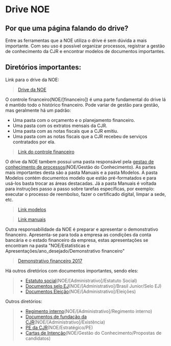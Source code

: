 # Drive NOE

## Por que uma página falando do drive?
Entre as ferramentas que a NOE utiliza o drive é sem dúvida a mais importante. Com seu uso é possível organizar processos, registrar a gestão de conhecimento da CJR e encontrar modelos de documentos importantes.

## Diretórios importantes:
Link para o drive da NOE:

> [Drive da NOE](https://drive.google.com/drive/folders/0B4sKalAtlN7lcGt6cGthZV9DRmM) 

O controle financeiro(NOE/[financeiro]) é uma parte fundamental do drive lá é mantido todo o histórico financeiro. Pode variar de gestão para gestão, mas geralmente há um padrão:
- Uma pasta com o orçamento e o planejamento financeiro.
- Uma pasta com os extratos mensais da CJR.
- Uma pasta com as notas fiscais que a CJR emitiu.
- Uma pasta com as notas fiscais que a CJR recebeu de serviços contratados por ela.
> [Link do controle financeiro](https://drive.google.com/drive/folders/0B5tY9B0Dod5nZUJ5R3pNWEwxbXc)

O drive da NOE tambem possui uma pasta responsável pela [gestao de conhecimento de processos](https://drive.google.com/drive/folders/0B0fiUZmvJaVkckphX3JPRmYwWTQ)(NOE/Gestão do Conhecimento). As partes mais importantes desta são a pasta Manuais e a pasta Modelos. A pasta Modelos contém documentos modelo que estão pré-formatados e para usá-los basta trocar as áreas destacadas. Já a pasta Manuais é voltada para instruções passo a passo sobre tarefas específicas, por exemplo: executar o processo de reembolso, fazer o certificado digital, limpar a sede, etc.
> [Link modelos](https://drive.google.com/drive/folders/0B5tY9B0Dod5ndnBKa01UeGtIb3M)

> [Link manuais](https://drive.google.com/drive/folders/0B5tY9B0Dod5nYVUwVEVaOVZSVUk)

Outra responsabilidade da NOE é preparar e apresentar o demonstrativo financeiro. Apresenta-se para toda a empresa as condições da conta bancária e o estado financeiro da empresa, estas apresentações se encontram na pasta "NOE/Estatísticas e Apresentações/ano_desejado/Demonstrativo financeiro"
> [Demonstrativo financeiro 2017](https://drive.google.com/drive/folders/0B5AjpT4ByeDRTW93VjBSWmlXbUk)

Há outros diretórios com documentos importantes, sendo eles:
> - [Estatuto social](https://drive.google.com/drive/folders/0B5tY9B0Dod5ndkZIVGZlXzEzZUE)(NOE/[Administrativo]/Estatuto Social)
> - [Documentos selo EJ](https://drive.google.com/drive/folders/0B5tY9B0Dod5nVE81cFo5eVZZUlk)(NOE/[Administrativo]/Brasil Junior/Selo EJ)
> - [Documentos Eleição](https://drive.google.com/drive/folders/0B0fiUZmvJaVkfnVEUEs3X3E0d2d3OU43N3VTQlBnN29qRzZQWUJ4NVI0bjM2MnE3UDZUSWs)(NOE/[Administrativo]/Eleições)

Outros diretórios:
> - [Regimento interno](https://drive.google.com/drive/folders/0B5tY9B0Dod5nM3p1VXc2MzJ4Mzg)(NOE/[Administrativo]/Regimento interno)
> - [Documentos de fundação da CJR](https://drive.google.com/drive/folders/0B5tY9B0Dod5nOFJLeTNaNnNYVE0)(NOE/[Administrativo]/Existência)
> - [PE da CJR](https://drive.google.com/drive/folders/0B5tY9B0Dod5neGhEM2lzVlBDYm8)(NOE/Estratégico/PE)
> - [Cartas de Intenção](https://drive.google.com/drive/folders/0B5tY9B0Dod5nflExTzQ1UXdCeTNtYUhoeGxtNnVkV2huWWhwWkNVZ1A4OElYSVNSN1dLa1E)(NOE/Gestão do Conhecimento/Propostas de candidatos)
